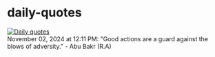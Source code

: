 # daily-quotes
[![Daily quotes](https://github.com/ceepu8/daily-quotes/actions/workflows/daily-quote.yml/badge.svg)](https://github.com/ceepu8/daily-quotes/actions/workflows/daily-quote.yml)<br/>
November 02, 2024 at 12:11 PM: "Good actions are a guard against the blows of adversity." - Abu Bakr (R.A)
